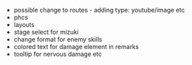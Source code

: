- possible change to routes - adding type: youtube/image etc
- phcs
- layouts
- stage select for mizuki
- change format for enemy skills
- colored text for damage element in remarks
- tooltip for nervous damage etc